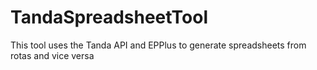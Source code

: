 # TandaSpreadsheetTool
This tool uses the Tanda API and EPPlus to generate spreadsheets from rotas and vice versa

